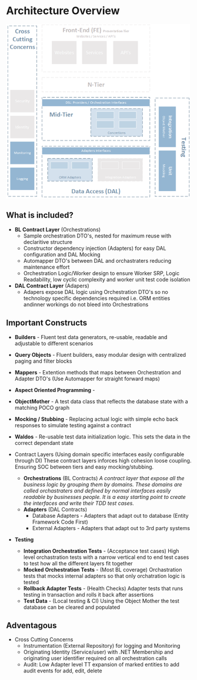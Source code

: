 # Architecture Overview #

<img alt="Architecture Overview" src="https://raw.githubusercontent.com/BHD-ConsultingServices/Orchestrations/master/Architecture.png" width="500">

## What is included? ##
* __BL Contract Layer__ (Orchestrations)
    * Sample orchestration DTO's, nested for maximum reuse with declaritive structure
    * Constructor dependency injection (Adapters) for easy DAL configuration and DAL Mocking
    * Automapper DTO's between DAL and orchastraters reducing maintenance effort
    * Orchestration Logic/Worker design to ensure Worker SRP, Logic Readability, low cyclic complexity and worker unit test code isolation
* __DAL Contract Layer__ (Adapers)
    * Adapers expose DAL logic using Orchestration DTO's so no technology specific dependencies required i.e. ORM entities andinner workings do not bleed into Orchestrations

## Important Constructs ##
* __Builders__ - Fluent test data generators, re-usable, readable and adjustable to different scenarios
* __Query Objects__ - Fluent builders, easy modular design with centralized paging and filter blocks
* __Mappers__ - Extention methods that maps between Orchestration and Adapter DTO's (Use Automapper for straight forward maps)
* __Aspect Oriented Programming__ - 
* __ObjectMother__ - A test data class that reflects the database state with a matching POCO graph
* __Mocking / Stubbing__ - Replacing actual logic with simple echo back responses to simulate testing against a contract
* __Waldos__ - Re-usable test data initialization logic. This sets the data in the correct dependant state

* Contract Layers (Using domain specific interfaces easily configurable through DI)
  These contract layers inforces high cohesion loose coupling. Ensuring SOC between tiers and easy mocking/stubbing.
    * __Orchestrations__ (BL Contracts)
_A contract layer that expose all the business logic by grouping them by domains. These domains are called orchastraters and defined by normal interfaces easily readable by businesses people. It is a easy starting point to create the interfaces and write their TDD test cases._
    * __Adapters__ (DAL Contracts)
        * Database Adapters - Adapters that adapt out to database (Entity Framework Code First)
        * External Adapters - Adapters that adapt out to 3rd party systems

* __Testing__
    * __Integration Orchestration Tests__ - (Acceptance test cases) High level orchastration tests with a narrow vertical end to end test cases to test how all the different layers fit together
    * __Mocked Orchestration Tests__ - (Most BL coverage) Orchastration tests that mocks internal adapters so that only orchatration logic is tested
    * __Rollback Adapter Tests__ - (Health Checks) Adapter tests that runs testing in transaction and rolls it back after assertions
    * __Test Data__ - (Local testing & CI) Using the Object Mother the test database can be cleared and populated

## Adventagous ##
* Cross Cutting Concerns
    * Instrumentation (External Repository) for logging and Monitoring
    * Originating Identity (Service/user) with .NET Membership and originating user identifier required on all orchestration calls
    * Audit: Low Adapter level TT expansion of marked entities to add audit events for add, edit, delete

